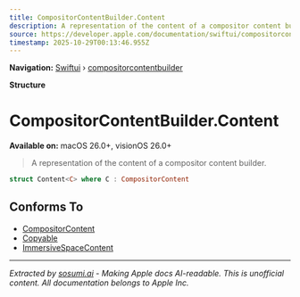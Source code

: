 ```yaml
---
title: CompositorContentBuilder.Content
description: A representation of the content of a compositor content builder.
source: https://developer.apple.com/documentation/swiftui/compositorcontentbuilder/content
timestamp: 2025-10-29T00:13:46.955Z
---
```


**Navigation:** [Swiftui](/documentation/swiftui) › [compositorcontentbuilder](/documentation/swiftui/compositorcontentbuilder)

**Structure**

# CompositorContentBuilder.Content

**Available on:** macOS 26.0+, visionOS 26.0+

> A representation of the content of a compositor content builder.

```swift
struct Content<C> where C : CompositorContent
```

## Conforms To

- [CompositorContent](/documentation/swiftui/compositorcontent)
- [Copyable](/documentation/Swift/Copyable)
- [ImmersiveSpaceContent](/documentation/swiftui/immersivespacecontent)

---

*Extracted by [sosumi.ai](https://sosumi.ai) - Making Apple docs AI-readable.*
*This is unofficial content. All documentation belongs to Apple Inc.*
